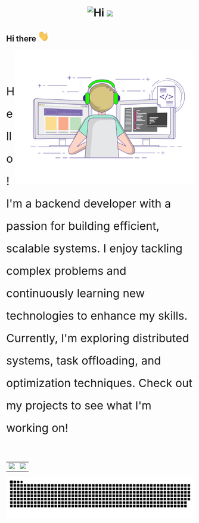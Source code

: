 <h1 align="center">
  <img src="https://emojis.slackmojis.com/emojis/images/1588866973/8934/hellokittydance.gif?1588866973" alt="Hi" width="42" />
  <a href="https://zhoushaoting.com/">
    <img src="https://readme-typing-svg.herokuapp.com/?lines=今天又是996的一天！！！&center=true&size=27" />
  </a>
</h1>

## Hi there <img src="https://raw.githubusercontent.com/ABSphreak/ABSphreak/master/gifs/Hi.gif" width="30px" height="30px"/>
<img align="right" top='60' alt="GIF" src="https://raw.githubusercontent.com/devSouvik/devSouvik/master/gif3.gif" width="480"/>

<br/>
<br/>
<br/>
<p style="font-size: 30px; line-height: 2.0;">
  Hello! I'm a backend developer with a passion for building efficient, scalable systems. I enjoy tackling complex problems and continuously learning new technologies to enhance my skills. Currently, I'm exploring distributed systems, task offloading, and optimization techniques. Check out my projects to see what I'm working on!
</p>
<br/>

<div align="center">
  <table style="border: none; border-collapse: collapse;">
    <tr>
      <td style="border: none;">
        <a href="https://github.com/qiannian0116">
          <img height="180em" src="https://github-readme-stats-eight-theta.vercel.app/api?username=qiannian0116&show_icons=true&include_all_commits=true&count_private=true&text_color=000&icon_color=fff&bg_color=0,52fa5a,4dfcff,c64dff&theme=graywhite"/>
        </a>
      </td>
      <td style="border: none;">
        <a href="https://github.com/qiannian0116">
          <img height="180em" src="https://github-readme-stats-eight-theta.vercel.app/api/top-langs/?username=qiannian0116&layout=compact&langs_count=7&text_color=000&icon_color=fff&bg_color=0,52fa5a,4dfcff,c64dff&theme=graywhite"/>
        </a>
      </td>
    </tr>
  </table>
</div>


![Snake animation Light](https://github.com/qiannian0116/qiannian0116/blob/output/github-contribution-grid-snake.svg)
